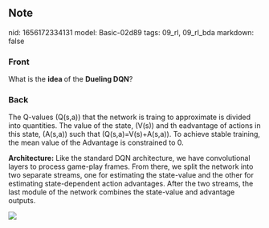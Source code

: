## Note
nid: 1656172334131
model: Basic-02d89
tags: 09_rl, 09_rl_bda
markdown: false

### Front
What is the <b>idea </b>of the <b>Dueling DQN</b>?

### Back
The Q-values \(Q(s,a)\) that the network is traing to approximate is divided into quantities.
The value of the state, \(V(s)\) and th eadvantage of actions in this state, \(A(s,a)\) such that \(Q(s,a)=V(s)+A(s,a)\).
To achieve stable training, the mean value of the Advantage is constrained to 0.

<b>Architecture:</b>
Like the standard DQN architecture, we have convolutional layers to process game-play frames. From there, we split the network into two separate streams, one for estimating the state-value and the other for estimating state-dependent action advantages. After the two streams, the last module of the network combines the state-value and advantage outputs.

<img src="paste-781e111af0dcf2beaf9f2c503c989eb1f42a625e.jpg">
